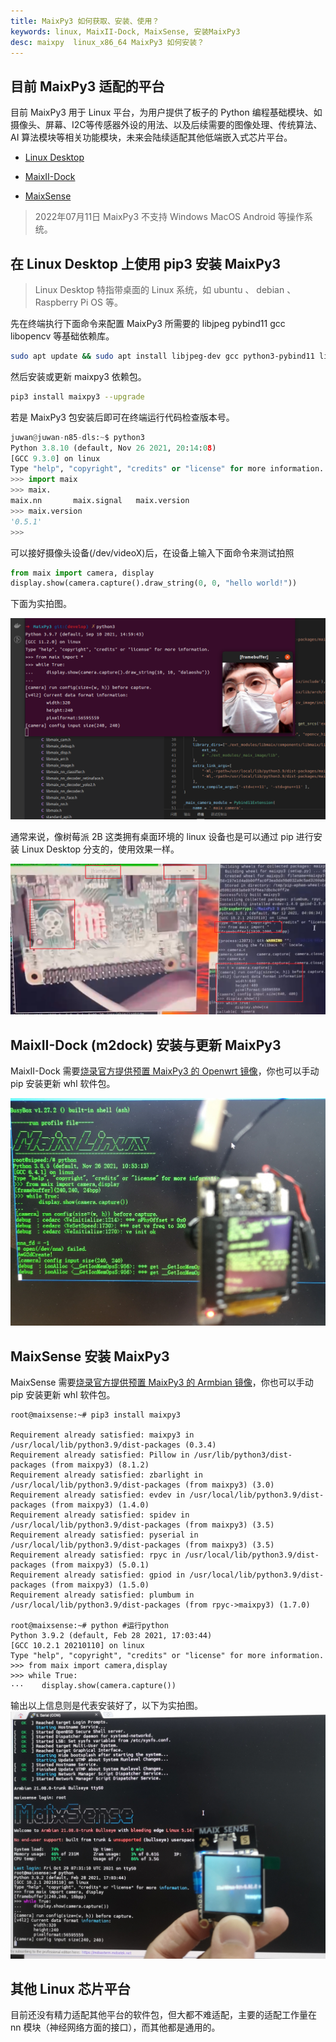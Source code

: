 ```yaml
---
title: MaixPy3 如何获取、安装、使用？
keywords: linux, MaixII-Dock, MaixSense, 安装MaixPy3
desc: maixpy  linux_x86_64 MaixPy3 如何安装？
---
```


## 目前 MaixPy3 适配的平台

目前 MaixPy3 用于 Linux 平台，为用户提供了板子的 Python 编程基础模块、如摄像头、屏幕、I2C等传感器外设的用法、以及后续需要的图像处理、传统算法、AI 算法模块等相关功能模块，未来会陆续适配其他低端嵌入式芯片平台。

- [Linux Desktop](https://github.com/sipeed/MaixPy3)

- [MaixII-Dock](/hardware/zh/maixII/M2/resources.html)

- [MaixSense](/hardware/zh/maixII/M2A/maixsense.html)

> 2022年07月11日 MaixPy3 不支持 Windows MacOS Android 等操作系统。

## 在 Linux Desktop 上使用 pip3 安装 MaixPy3

> Linux Desktop 特指带桌面的 Linux 系统，如 ubuntu 、 debian 、Raspberry Pi OS 等。

先在终端执行下面命令来配置 MaixPy3 所需要的 libjpeg pybind11 gcc libopencv 等基础依赖库。

```bash
sudo apt update && sudo apt install libjpeg-dev gcc python3-pybind11 libopencv-dev -qq -y && wget http://mirrors.kernel.org/ubuntu/pool/main/libf/libffi/libffi6_3.2.1-8_amd64.deb && sudo apt install ./libffi6_3.2.1-8_amd64.deb -qq -y
```

然后安装或更新 maixpy3 依赖包。

```bash
pip3 install maixpy3 --upgrade
```

若是 MaixPy3 包安装后即可在终端运行代码检查版本号。

```python
juwan@juwan-n85-dls:~$ python3
Python 3.8.10 (default, Nov 26 2021, 20:14:08)
[GCC 9.3.0] on linux
Type "help", "copyright", "credits" or "license" for more information.
>>> import maix
>>> maix.
maix.nn       maix.signal   maix.version
>>> maix.version
'0.5.1'
>>>
```

可以接好摄像头设备(/dev/videoX)后，在设备上输入下面命令来测试拍照

```python
from maix import camera, display
display.show(camera.capture().draw_string(0, 0, "hello world!"))
```

下面为实拍图。

![](./asserts/ubuntu.png)

通常来说，像树莓派 2B 这类拥有桌面环境的 linux 设备也是可以通过 pip 进行安装 Linux Desktop 分支的，使用效果一样。

![](./asserts/rpi2b.png)

## MaixII-Dock (m2dock) 安装与更新 MaixPy3

MaixII-Dock 需要[烧录官方提供预置 MaixPy3 的 Openwrt 镜像](https://wiki.sipeed.com/hardware/zh/maixII/M2/flash.html)，你也可以手动 pip 安装更新 whl 软件包。

![](./asserts/V831.jpg)

## MaixSense 安装 MaixPy3

MaixSense 需要[烧录官方提供预置 MaixPy3 的 Armbian 镜像](https://wiki.sipeed.com/hardware/zh/maixII/M2A/flash_system.html)，你也可以手动 pip 安装更新 whl 软件包。

```shell
root@maixsense:~# pip3 install maixpy3

Requirement already satisfied: maixpy3 in /usr/local/lib/python3.9/dist-packages (0.3.4)
Requirement already satisfied: Pillow in /usr/lib/python3/dist-packages (from maixpy3) (8.1.2)
Requirement already satisfied: zbarlight in /usr/local/lib/python3.9/dist-packages (from maixpy3) (3.0)
Requirement already satisfied: evdev in /usr/local/lib/python3.9/dist-packages (from maixpy3) (1.4.0)
Requirement already satisfied: spidev in /usr/local/lib/python3.9/dist-packages (from maixpy3) (3.5)
Requirement already satisfied: pyserial in /usr/local/lib/python3.9/dist-packages (from maixpy3) (3.5)
Requirement already satisfied: rpyc in /usr/local/lib/python3.9/dist-packages (from maixpy3) (5.0.1)
Requirement already satisfied: gpiod in /usr/local/lib/python3.9/dist-packages (from maixpy3) (1.5.0)
Requirement already satisfied: plumbum in /usr/local/lib/python3.9/dist-packages (from rpyc->maixpy3) (1.7.0)

root@maixsense:~# python #运行python
Python 3.9.2 (default, Feb 28 2021, 17:03:44)
[GCC 10.2.1 20210110] on linux
Type "help", "copyright", "credits" or "license" for more information.
>>> from maix import camera,display
>>> while True:
···    display.show(camera.capture())
```

输出以上信息则是代表安装好了，以下为实拍图。
![](./asserts/R329.jpg)

## 其他 Linux 芯片平台

目前还没有精力适配其他平台的软件包，但大都不难适配，主要的适配工作量在 nn 模块（神经网络方面的接口），而其他都是通用的。
